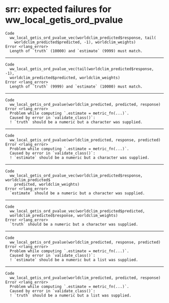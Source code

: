 # srr: expected failures for ww_local_getis_ord_pvalue

    Code
      ww_local_getis_ord_pvalue_vec(worldclim_predicted$response, tail(
        worldclim_predicted$predicted, -1), worldclim_weights)
    Error <rlang_error>
      Length of `truth` (10000) and `estimate` (9999) must match.

---

    Code
      ww_local_getis_ord_pvalue_vec(tail(worldclim_predicted$response, -1),
      worldclim_predicted$predicted, worldclim_weights)
    Error <rlang_error>
      Length of `truth` (9999) and `estimate` (10000) must match.

---

    Code
      ww_local_getis_ord_pvalue(worldclim_predicted, predicted, response)
    Error <rlang_error>
      Problem while computing `.estimate = metric_fn(...)`.
      Caused by error in `validate_class()`:
      ! `truth` should be a numeric but a character was supplied.

---

    Code
      ww_local_getis_ord_pvalue(worldclim_predicted, response, predicted)
    Error <rlang_error>
      Problem while computing `.estimate = metric_fn(...)`.
      Caused by error in `validate_class()`:
      ! `estimate` should be a numeric but a character was supplied.

---

    Code
      ww_local_getis_ord_pvalue_vec(worldclim_predicted$response, worldclim_predicted$
        predicted, worldclim_weights)
    Error <rlang_error>
      `estimate` should be a numeric but a character was supplied.

---

    Code
      ww_local_getis_ord_pvalue_vec(worldclim_predicted$predicted,
      worldclim_predicted$response, worldclim_weights)
    Error <rlang_error>
      `truth` should be a numeric but a character was supplied.

---

    Code
      ww_local_getis_ord_pvalue(worldclim_predicted, response, predicted)
    Error <rlang_error>
      Problem while computing `.estimate = metric_fn(...)`.
      Caused by error in `validate_class()`:
      ! `estimate` should be a numeric but a list was supplied.

---

    Code
      ww_local_getis_ord_pvalue(worldclim_predicted, predicted, response)
    Error <rlang_error>
      Problem while computing `.estimate = metric_fn(...)`.
      Caused by error in `validate_class()`:
      ! `truth` should be a numeric but a list was supplied.


